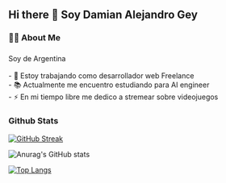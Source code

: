 

## Hi there 👋 Soy Damian Alejandro Gey
<h3 align="left">👩‍💻  About Me</h3>

###

<p align="left">Soy de Argentina <br><br>- 🔭 Estoy trabajando como desarrollador web Freelance <br>- 📚 Actualmente me encuentro estudiando para AI engineer <br>- ⚡ En mi tiempo libre me dedico a stremear sobre videojuegos</p>

###



###

### Github Stats

[![GitHub Streak](https://github-readme-streak-stats.herokuapp.com?user=DamianCode28&hide_border=FALSO&short_numbers=FALSO)](https://git.io/streak-stats)

![Anurag's GitHub stats](https://github-readme-stats.vercel.app/api?username=anuraghazra&show_icons=true&theme=radical)

[![Top Langs](https://github-readme-stats.vercel.app/api/top-langs/?username=anuraghazra&layout=donut)](https://github.com/anuraghazra/github-readme-stats)




